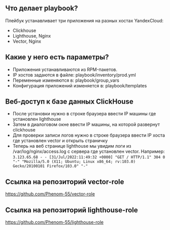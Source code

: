 ## Что делает playbook?

Плейбук устанавливает три приложения на разных хостах YandexCloud:

- Clickhouse
- Lighthouse, Nginx	
- Vector, Nginx


## Какие у него есть параметры?

- Приложения устанавливаются из RPM-пакетов.
- IP хостов задаются в файле: playbook/inventory/prod.yml
- Переменные изменяются в: playbook/group_vars
- Конфигурация приложений изменяется в: playbook/templates


## Веб-доступ к базе данных ClickHouse

- После установки нужно в строке браузера ввести IP машины где установлен lighthouse
- Затем в диалоговом окне ввести IP машины, на которой развернут clickhouse
- Для проверки записи логов нужно в строке браузера ввести IP хоста где установлен vector и открыть страничку
- Теперь на веб странице lighthouse мы увидим логи из /var/log/nginx/access.log с сервера где установлен vector. Например: `3.123.65.68 - - [31/Jul/2022:11:49:32 +0000] "GET / HTTP/1.1" 304 0 "-" "Mozilla/5.0 (X11; Ubuntu; Linux x86_64; rv:103.0) Gecko/20100101 Firefox/103.0" "-"`

## Сcылка на репозиторий vector-role
https://github.com/Phenom-55/vector-role

## Сcылка на репозиторий lighthouse-role
https://github.com/Phenom-55/lighthouse-role

